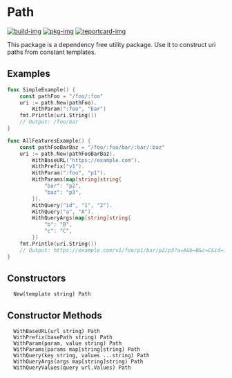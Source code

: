 # Path

[![build-img]][build-url]
[![pkg-img]][pkg-url]
[![reportcard-img]][reportcard-url]

This package is a dependency free utility package.  Use it to construct uri paths from constant templates.

## Examples

```go
func SimpleExample() {
	const pathFoo = "/foo/:foo"
	uri := path.New(pathFoo).
		WithParam(":foo", "bar")
	fmt.Println(uri.String())
	// Output: /foo/bar
}

func AllFeaturesExample() {
	const pathFooBarBaz = "/foo/:foo/bar/:bar/:baz"
	uri := path.New(pathFooBarBaz).
		WithBaseURL("https://example.com").
		WithPrefix("v1").
		WithParam(":foo", "p1").
		WithParams(map[string]string{
			"bar": "p2",
			"baz": "p3",
		}).
		WithQuery("id", "1", "2").
		WithQuery("a", "A").
		WithQueryArgs(map[string]string{
			"b": "B",
			"c": "C",
		})
	fmt.Println(uri.String())
	// Output: https://example.com/v1/foo/p1/bar/p2/p3?a=A&b=B&c=C&id=1&id=2
}
```

## Constructors
```
  New(template string) Path
```

## Constructor Methods
```
  WithBaseURL(url string) Path
  WithPrefix(basePath string) Path
  WithParam(param, value string) Path
  WithParams(params map[string]string) Path
  WithQuery(key string, values ...string) Path
  WithQueryArgs(args map[string]string) Path
  WithQueryValues(query url.Values) Path
```



[build-img]: https://github.com/tempcke/path/actions/workflows/test.yml/badge.svg
[build-url]: https://github.com/tempcke/path/actions
[pkg-img]: https://pkg.go.dev/badge/tempcke/path
[pkg-url]: https://pkg.go.dev/github.com/tempcke/path
[reportcard-img]: https://goreportcard.com/badge/tempcke/path
[reportcard-url]: https://goreportcard.com/report/tempcke/path